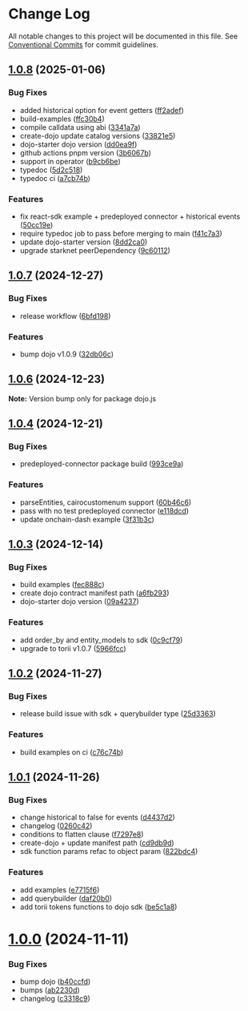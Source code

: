 # Change Log

All notable changes to this project will be documented in this file.
See [Conventional Commits](https://conventionalcommits.org) for commit guidelines.

## [1.0.8](https://github.com/dojoengine/dojo.js/compare/v1.0.7...v1.0.8) (2025-01-06)


### Bug Fixes

* added historical option for event getters ([ff2adef](https://github.com/dojoengine/dojo.js/commit/ff2adeff1c628be8a8c9966cee55c9270f26a8b9))
* build-examples ([ffc30b4](https://github.com/dojoengine/dojo.js/commit/ffc30b41671fd29c7e230635ab6c254c198f6c60))
* compile calldata using abi ([3341a7a](https://github.com/dojoengine/dojo.js/commit/3341a7a5f3b8af1172a12624f82bac77adbe0304))
* create-dojo update catalog versions ([33821e5](https://github.com/dojoengine/dojo.js/commit/33821e5be04b503f7eba92323b7c31d2ebee9b9e))
* dojo-starter dojo version ([dd0ea9f](https://github.com/dojoengine/dojo.js/commit/dd0ea9f6902bf6391b938a857153bb4f7437abc1))
* github actions pnpm version ([3b6067b](https://github.com/dojoengine/dojo.js/commit/3b6067b13882c6e1535ae358fc4ce07291e3222f))
* support in operator ([b9cb6be](https://github.com/dojoengine/dojo.js/commit/b9cb6be14e56750e0aefdd42f6b35a1197761710))
* typedoc ([5d2c518](https://github.com/dojoengine/dojo.js/commit/5d2c518f1dcb1013af03364c23ed74de3f13c352))
* typedoc ci ([a7cb74b](https://github.com/dojoengine/dojo.js/commit/a7cb74b1b62ee09b08fb9815c08a668955654f3f))


### Features

* fix react-sdk example + predeployed connector + historical events ([50cc19e](https://github.com/dojoengine/dojo.js/commit/50cc19ea944c5712e5df6062e4b73e472c21e877))
* require typedoc job to pass before merging to main ([f41c7a3](https://github.com/dojoengine/dojo.js/commit/f41c7a316940e4bbfdffbd784edd117a2c0344c4))
* update dojo-starter version ([8dd2ca0](https://github.com/dojoengine/dojo.js/commit/8dd2ca07b77bbc34ff6eeb14596abf52df19a0e9))
* upgrade starknet peerDependency ([9c60112](https://github.com/dojoengine/dojo.js/commit/9c6011275c7213d68175a0dd51275caae55e2e61))





## [1.0.7](https://github.com/dojoengine/dojo.js/compare/v1.0.6...v1.0.7) (2024-12-27)


### Bug Fixes

* release workflow ([6bfd198](https://github.com/dojoengine/dojo.js/commit/6bfd1986e525ca327b4a6a9c9aedded3987b141e))


### Features

* bump dojo v1.0.9 ([32db06c](https://github.com/dojoengine/dojo.js/commit/32db06cf32348b6b2d150e86817326f9fb35ce45))





## [1.0.6](https://github.com/dojoengine/dojo.js/compare/v1.0.5...v1.0.6) (2024-12-23)

**Note:** Version bump only for package dojo.js





## [1.0.4](https://github.com/dojoengine/dojo.js/compare/v1.0.4-alpha.3.1.2...v1.0.4) (2024-12-21)


### Bug Fixes

* predeployed-connector package build ([993ce9a](https://github.com/dojoengine/dojo.js/commit/993ce9a4777f1f6e32dc1de435416bef8b9c0a0e))


### Features

* parseEntities, cairocustomenum support ([60b46c6](https://github.com/dojoengine/dojo.js/commit/60b46c672fc2bfd51a9eb3aa5a51cb834c828ce5))
* pass with no test predeployed connector ([e118dcd](https://github.com/dojoengine/dojo.js/commit/e118dcd7ea4f0c397dc3db8d20b40b0b3d93cb52))
* update onchain-dash example ([3f31b3c](https://github.com/dojoengine/dojo.js/commit/3f31b3c9d7b2ba55ba085a6b5f5ead4d9391adc2))





## [1.0.3](https://github.com/dojoengine/dojo.js/compare/v1.0.3-alpha.2...v1.0.3) (2024-12-14)


### Bug Fixes

* build examples ([fec888c](https://github.com/dojoengine/dojo.js/commit/fec888c5428b1e821e42b34213ec4337d129c667))
* create dojo contract manifest path ([a6fb293](https://github.com/dojoengine/dojo.js/commit/a6fb29322468a71df4621877f74ec280ce004be8))
* dojo-starter dojo version ([09a4237](https://github.com/dojoengine/dojo.js/commit/09a423728cde10af06d47f38a72a712e0b6134ff))


### Features

* add order_by and entity_models to sdk ([0c9cf79](https://github.com/dojoengine/dojo.js/commit/0c9cf7913bc5b50bd907f56f3c60e169ef43ecce))
* upgrade to torii v1.0.7 ([5966fcc](https://github.com/dojoengine/dojo.js/commit/5966fcc072b02ec49bba4770031bc4fd760ee14a))





## [1.0.2](https://github.com/dojoengine/dojo.js/compare/v1.0.1...v1.0.2) (2024-11-27)


### Bug Fixes

* release build issue with sdk + querybuilder type ([25d3363](https://github.com/dojoengine/dojo.js/commit/25d33639b7bc699d082d038b835c15da31c08783))


### Features

* build examples on ci ([c76c74b](https://github.com/dojoengine/dojo.js/commit/c76c74b354572371f189a881b35ede49eb4c9502))





## [1.0.1](https://github.com/dojoengine/dojo.js/compare/v1.0.0...v1.0.1) (2024-11-26)


### Bug Fixes

* change historical to false for events ([d4437d2](https://github.com/dojoengine/dojo.js/commit/d4437d299f02588622fed1396c8b45182be91828))
* changelog ([0260c42](https://github.com/dojoengine/dojo.js/commit/0260c423df0e27cb554fac4043b1a373625908d9))
* conditions to flatten clause ([f7297e8](https://github.com/dojoengine/dojo.js/commit/f7297e8b6bd739e04848c623d491b0ba8d112abb))
* create-dojo + update manifest path ([cd9db9d](https://github.com/dojoengine/dojo.js/commit/cd9db9d8f9c9bec82e2634f5c86d74d084b31397))
* sdk function params refac to object param ([822bdc4](https://github.com/dojoengine/dojo.js/commit/822bdc4161ca478ee8e3ff3e3121ee91fb260397))


### Features

* add examples ([e7715f6](https://github.com/dojoengine/dojo.js/commit/e7715f6bc503d2e0d90e08c5878028066fbb41f7))
* add querybuilder ([daf20b0](https://github.com/dojoengine/dojo.js/commit/daf20b039db6850a21b4d5ac51c8be7227ffd4a8))
* add torii tokens functions to dojo sdk ([be5c1a8](https://github.com/dojoengine/dojo.js/commit/be5c1a82f0467f2dc93ea9c9eab91fb580ac6e8f))





# [1.0.0](https://github.com/dojoengine/dojo.js/compare/v1.0.0-alpha.30...v1.0.0) (2024-11-11)


### Bug Fixes

* bump dojo ([b40ccfd](https://github.com/dojoengine/dojo.js/commit/b40ccfd35dd736b11fedfd62cec5105f1650adf2))
* bumps ([ab2230d](https://github.com/dojoengine/dojo.js/commit/ab2230d648eaf50d38c52db8f791a8e5b722520a))
* changelog ([c3318c9](https://github.com/dojoengine/dojo.js/commit/c3318c98e0a2297cf2f6fcd2111db0b7abd09479))
